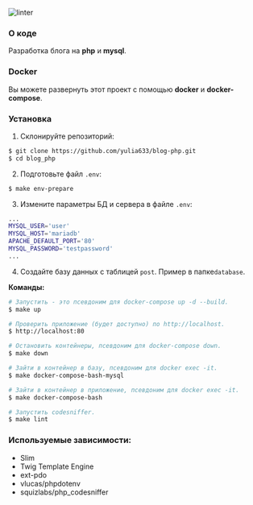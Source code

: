 ![linter](https://github.com/yulia633/blog-php/workflows/linter/badge.svg)

### О коде

Разработка блога на **php** и **mysql**.

### Docker

Вы можете развернуть этот проект с помощью **docker** и **docker-compose**.

### Установка  

1. Склонируйте репозиторий:

```bash
$ git clone https://github.com/yulia633/blog-php.git  
$ cd blog_php
```

2. Подготовьте файл `.env`:

```bash
$ make env-prepare  
```

3. Измените параметры БД и сервера в файле `.env`:

```bash
...
MYSQL_USER='user'
MYSQL_HOST='mariadb'
APACHE_DEFAULT_PORT='80'
MYSQL_PASSWORD='testpassword'
...
```

4. Создайте базу данных с таблицей `post`. Пример в папке`database`.


**Команды:**

```bash
# Запустить - это псевдоним для docker-compose up -d --build.
$ make up

# Проверить приложение (будет доступно) по http://localhost.
$ http://localhost:80

# Остановить контейнеры, псевдоним для docker-compose down.
$ make down

# Зайти в контейнер в базу, псевдоним для docker exec -it.
$ make docker-compose-bash-mysql

# Зайти в контейнер в приложение, псевдоним для docker exec -it.
$ make docker-compose-bash

# Запустить codesniffer.
$ make lint
```

### Используемые зависимости:
- Slim
- Twig Template Engine
- ext-pdo
- vlucas/phpdotenv
- squizlabs/php_codesniffer
